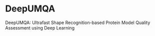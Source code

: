 # DeepUMQA
DeepUMQA: Ultrafast Shape Recognition-based Protein Model Quality Assessment using Deep Learning
